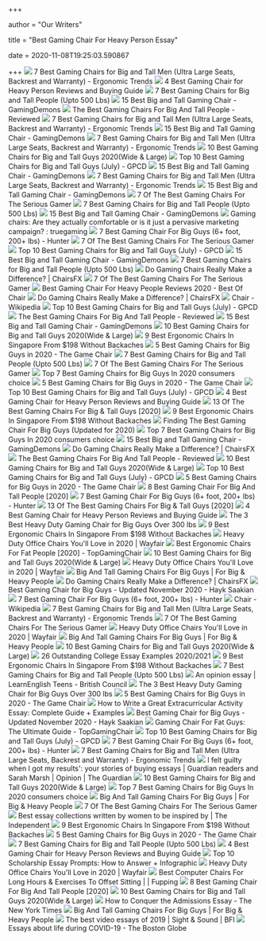 +++
        
author = "Our Writers"
        
title = "Best Gaming Chair For Heavy Person Essay"
        
date = 2020-11-08T19:25:03.590867
        
+++
[ ![](http://ergonomictrends.com/wp-content/uploads/2019/02/best-gaming-chairs-big-tall-men.jpg)](http://ergonomictrends.com/wp-content/uploads/2019/02/best-gaming-chairs-big-tall-men.jpg) 7 Best Gaming Chairs for Big and Tall Men (Ultra Large Seats, Backrest and  Warranty) - Ergonomic Trends
[ ![](https://cloudrunnerstudios.com/wp-content/uploads/4-Best-Gaming-Chair-for-Heavy-Person-Reviews-and-Buying-Guide.jpg)](https://cloudrunnerstudios.com/wp-content/uploads/4-Best-Gaming-Chair-for-Heavy-Person-Reviews-and-Buying-Guide.jpg) 4 Best Gaming Chair for Heavy Person Reviews and Buying Guide
[ ![](https://cdn.shopify.com/s/files/1/1640/2231/files/turntable_2020_OM_pu_stealth_2-min.jpg)](https://cdn.shopify.com/s/files/1/1640/2231/files/turntable_2020_OM_pu_stealth_2-min.jpg) 7 Best Gaming Chairs for Big and Tall People (Upto 500 Lbs)
[ ![](https://gamingdemons.com/wp-content/uploads/2018/04/Ficmax-Ergonomic-High-back-Large-Size-Office-Desk-Chair-Swivel-Black-PC-Gaming-Chair-with-Lumbar-Massage-Support-and-Retractible-Footrest.jpg)](https://gamingdemons.com/wp-content/uploads/2018/04/Ficmax-Ergonomic-High-back-Large-Size-Office-Desk-Chair-Swivel-Black-PC-Gaming-Chair-with-Lumbar-Massage-Support-and-Retractible-Footrest.jpg) 15 Best Big and Tall Gaming Chair - GamingDemons
[ ![](https://images-na.ssl-images-amazon.com/images/I/417PiAiE5bL.jpg)](https://images-na.ssl-images-amazon.com/images/I/417PiAiE5bL.jpg) The Best Gaming Chairs For Big And Tall People - Reviewed
[ ![](http://ergonomictrends.com/wp-content/uploads/2020/05/fantasylab-big-and-tall-gaming-chair-review.jpg)](http://ergonomictrends.com/wp-content/uploads/2020/05/fantasylab-big-and-tall-gaming-chair-review.jpg) 7 Best Gaming Chairs for Big and Tall Men (Ultra Large Seats, Backrest and  Warranty) - Ergonomic Trends
[ ![](https://gamingdemons.com/wp-content/uploads/2019/03/15-Best-Gaming-Chairs-for-Big-Guys-Review-and-Buying-Guide.jpg)](https://gamingdemons.com/wp-content/uploads/2019/03/15-Best-Gaming-Chairs-for-Big-Guys-Review-and-Buying-Guide.jpg) 15 Best Big and Tall Gaming Chair - GamingDemons
[ ![](http://ergonomictrends.com/wp-content/uploads/2020/02/killabee-reclining-gaming-chair-review.jpg)](http://ergonomictrends.com/wp-content/uploads/2020/02/killabee-reclining-gaming-chair-review.jpg) 7 Best Gaming Chairs for Big and Tall Men (Ultra Large Seats, Backrest and  Warranty) - Ergonomic Trends
[ ![](https://www.pcguide.com/wp-content/uploads/2019/05/best-gaming-chair-for-big-guys.jpg)](https://www.pcguide.com/wp-content/uploads/2019/05/best-gaming-chair-for-big-guys.jpg) 10 Best Gaming Chairs for Big and Tall Guys 2020(Wide & Large)
[ ![](https://gamingpcdesks.com/wp-content/uploads/2020/07/Blue-Whale-Big-and-Tall-Gaming-Chair-with-Massage-Lumbar-Support-1-974x1024.jpg)](https://gamingpcdesks.com/wp-content/uploads/2020/07/Blue-Whale-Big-and-Tall-Gaming-Chair-with-Massage-Lumbar-Support-1-974x1024.jpg) Top 10 Best Gaming Chairs for Big and Tall Guys (July) - GPCD
[ ![](https://gamingdemons.com/wp-content/uploads/2018/09/Homall-Gaming-Chair-Racing-Style-High-Back-PU-Leather-Office-Chair-658x1024.jpg)](https://gamingdemons.com/wp-content/uploads/2018/09/Homall-Gaming-Chair-Racing-Style-High-Back-PU-Leather-Office-Chair-658x1024.jpg) 15 Best Big and Tall Gaming Chair - GamingDemons
[ ![](http://ergonomictrends.com/wp-content/uploads/2020/05/anda-seat-kaiser-chair-review-amz.jpg)](http://ergonomictrends.com/wp-content/uploads/2020/05/anda-seat-kaiser-chair-review-amz.jpg) 7 Best Gaming Chairs for Big and Tall Men (Ultra Large Seats, Backrest and  Warranty) - Ergonomic Trends
[ ![](https://gamingdemons.com/wp-content/uploads/2018/11/ELECWISH-VIDEO-GAMING-CHAIR-1024x1024.jpg)](https://gamingdemons.com/wp-content/uploads/2018/11/ELECWISH-VIDEO-GAMING-CHAIR-1024x1024.jpg) 15 Best Big and Tall Gaming Chair - GamingDemons
[ ![](https://specials-images.forbesimg.com/imageserve/5e98ce991d47bc00062f12df/0x800.jpg?cropX1=0&cropX2=342&cropY1=0&cropY2=500)](https://specials-images.forbesimg.com/imageserve/5e98ce991d47bc00062f12df/0x800.jpg?cropX1=0&cropX2=342&cropY1=0&cropY2=500) 7 Of The Best Gaming Chairs For The Serious Gamer
[ ![](https://m.media-amazon.com/images/I/41PK499s2OL.jpg)](https://m.media-amazon.com/images/I/41PK499s2OL.jpg) 7 Best Gaming Chairs for Big and Tall People (Upto 500 Lbs)
[ ![](https://gamingdemons.com/wp-content/uploads/2018/09/KILLABEE-Big-and-Tall-350lb-Massage-Memory-Foam-Gaming-Chair-636x1024.jpg)](https://gamingdemons.com/wp-content/uploads/2018/09/KILLABEE-Big-and-Tall-350lb-Massage-Memory-Foam-Gaming-Chair-636x1024.jpg) 15 Best Big and Tall Gaming Chair - GamingDemons
[ ![](http://i.imgur.com/nBG1RX5.png)](http://i.imgur.com/nBG1RX5.png) Gaming chairs: Are they actually comfortable or is it just a pervasive  marketing campaign? : truegaming
[ ![](https://gamingchairshunter.com/wp-content/uploads/very-tall-guys-sitting-on-autofull-gaming-big-and-tall-gaming-chair.jpg)](https://gamingchairshunter.com/wp-content/uploads/very-tall-guys-sitting-on-autofull-gaming-big-and-tall-gaming-chair.jpg) 7 Best Gaming Chair For Big Guys (6+ foot, 200+ lbs) - Hunter
[ ![](https://thumbor.forbes.com/thumbor/fit-in/1200x0/filters%3Aformat%28jpg%29/https%3A%2F%2Fspecials-images.forbesimg.com%2Fimageserve%2F5e98cd9811164600064006c1%2F0x0.jpg)](https://thumbor.forbes.com/thumbor/fit-in/1200x0/filters%3Aformat%28jpg%29/https%3A%2F%2Fspecials-images.forbesimg.com%2Fimageserve%2F5e98cd9811164600064006c1%2F0x0.jpg) 7 Of The Best Gaming Chairs For The Serious Gamer
[ ![](https://gamingpcdesks.com/wp-content/uploads/2020/07/Featured-Image-1.jpg)](https://gamingpcdesks.com/wp-content/uploads/2020/07/Featured-Image-1.jpg) Top 10 Best Gaming Chairs for Big and Tall Guys (July) - GPCD
[ ![](https://gamingdemons.com/wp-content/uploads/2018/04/Andaseat-Big-and-Tall-Gaming-Chair-High-Back-Computer-Office-Chair-Large-Size-Swivel-Rocker-Tilt-E-sports-Racing-Chair-Backrest-and-Seat-Height.jpg)](https://gamingdemons.com/wp-content/uploads/2018/04/Andaseat-Big-and-Tall-Gaming-Chair-High-Back-Computer-Office-Chair-Large-Size-Swivel-Rocker-Tilt-E-sports-Racing-Chair-Backrest-and-Seat-Height.jpg) 15 Best Big and Tall Gaming Chair - GamingDemons
[ ![](https://ws-na.amazon-adsystem.com/widgets/q?_encoding=UTF8&ASIN=B01AOUPSD4&Format=_SL250_&ID=AsinImage&MarketPlace=US&ServiceVersion=20070822&WS=1&tag=fadingred-20&language=en_US)](https://ws-na.amazon-adsystem.com/widgets/q?_encoding=UTF8&ASIN=B01AOUPSD4&Format=_SL250_&ID=AsinImage&MarketPlace=US&ServiceVersion=20070822&WS=1&tag=fadingred-20&language=en_US) 7 Best Gaming Chairs for Big and Tall People (Upto 500 Lbs)
[ ![](https://chairsfx.com/wp-content/uploads/2019/03/back-pain-office-chair.jpg)](https://chairsfx.com/wp-content/uploads/2019/03/back-pain-office-chair.jpg) Do Gaming Chairs Really Make a Difference? | ChairsFX
[ ![](https://thumbor.forbes.com/thumbor/711x533/https://specials-images.forbesimg.com/imageserve/5e98cf2711164600064006cd/960x0.jpg?fit=scale)](https://thumbor.forbes.com/thumbor/711x533/https://specials-images.forbesimg.com/imageserve/5e98cf2711164600064006cd/960x0.jpg?fit=scale) 7 Of The Best Gaming Chairs For The Serious Gamer
[ ![](https://bestofchair.com/wp-content/uploads/2020/06/green-wooden-chair-on-white-surface-963486-scaled.jpg)](https://bestofchair.com/wp-content/uploads/2020/06/green-wooden-chair-on-white-surface-963486-scaled.jpg) Best Gaming Chair For Heavy People Reviews 2020 - Best Of Chair
[ ![](https://chairsfx.com/wp-content/uploads/2019/05/good-vs-bad-posture-gaming-chair.jpg)](https://chairsfx.com/wp-content/uploads/2019/05/good-vs-bad-posture-gaming-chair.jpg) Do Gaming Chairs Really Make a Difference? | ChairsFX
[ ![](https://upload.wikimedia.org/wikipedia/commons/c/c6/Set_of_fourteen_side_chairs_MET_DP110780.jpg)](https://upload.wikimedia.org/wikipedia/commons/c/c6/Set_of_fourteen_side_chairs_MET_DP110780.jpg) Chair - Wikipedia
[ ![](https://gamingpcdesks.com/wp-content/uploads/2020/07/FANTASYLAB-Big-and-Tall-440lb-Gaming-Chair-1003x1024.jpg)](https://gamingpcdesks.com/wp-content/uploads/2020/07/FANTASYLAB-Big-and-Tall-440lb-Gaming-Chair-1003x1024.jpg) Top 10 Best Gaming Chairs for Big and Tall Guys (July) - GPCD
[ ![](https://topgamingchair.com/wp-content/uploads/2018/09/Big-and-tall-guy-Thumbnails.jpg)](https://topgamingchair.com/wp-content/uploads/2018/09/Big-and-tall-guy-Thumbnails.jpg) The Best Gaming Chairs For Big And Tall People - Reviewed
[ ![](https://gamingdemons.com/wp-content/uploads/2018/04/Anda-Seat-Viper-Series-Executive-PVC-Leather-Gaming-ChairLarge-Size-High-back-Recliner-Office-Racing-Chair.jpg)](https://gamingdemons.com/wp-content/uploads/2018/04/Anda-Seat-Viper-Series-Executive-PVC-Leather-Gaming-ChairLarge-Size-High-back-Recliner-Office-Racing-Chair.jpg) 15 Best Big and Tall Gaming Chair - GamingDemons
[ ![](https://www.pcguide.com/wp-content/uploads/2019/05/amazonbasic-big-tall-excutive-gaming-chair.jpg)](https://www.pcguide.com/wp-content/uploads/2019/05/amazonbasic-big-tall-excutive-gaming-chair.jpg) 10 Best Gaming Chairs for Big and Tall Guys 2020(Wide & Large)
[ ![](https://thesmartlocal.com/wp-content/uploads/2020/06/ergonomic-chair-9.png)](https://thesmartlocal.com/wp-content/uploads/2020/06/ergonomic-chair-9.png) 9 Best Ergonomic Chairs In Singapore From $198 Without Backaches
[ ![](https://m.media-amazon.com/images/I/41HFAReaSDL.jpg)](https://m.media-amazon.com/images/I/41HFAReaSDL.jpg) 5 Best Gaming Chairs for Big Guys in 2020 - The Game Chair
[ ![](https://ws-na.amazon-adsystem.com/widgets/q?_encoding=UTF8&ASIN=B07R4LLQDD&Format=_SL250_&ID=AsinImage&MarketPlace=US&ServiceVersion=20070822&WS=1&tag=fadingred-20&language=en_US)](https://ws-na.amazon-adsystem.com/widgets/q?_encoding=UTF8&ASIN=B07R4LLQDD&Format=_SL250_&ID=AsinImage&MarketPlace=US&ServiceVersion=20070822&WS=1&tag=fadingred-20&language=en_US) 7 Best Gaming Chairs for Big and Tall People (Upto 500 Lbs)
[ ![](https://specials-images.forbesimg.com/imageserve/5e98cec8b788670006997c02/960x0.jpg?cropX1=0&cropX2=500&cropY1=0&cropY2=500)](https://specials-images.forbesimg.com/imageserve/5e98cec8b788670006997c02/960x0.jpg?cropX1=0&cropX2=500&cropY1=0&cropY2=500) 7 Of The Best Gaming Chairs For The Serious Gamer
[ ![](https://furniturescollection.com/wp-content/uploads/2019/04/Best-Gaming-Chairs-For-Big-Guys.jpg)](https://furniturescollection.com/wp-content/uploads/2019/04/Best-Gaming-Chairs-For-Big-Guys.jpg) Top 7 Best Gaming Chairs for Big Guys In 2020 consumers choice
[ ![](https://m.media-amazon.com/images/I/4107cX36ywL.jpg)](https://m.media-amazon.com/images/I/4107cX36ywL.jpg) 5 Best Gaming Chairs for Big Guys in 2020 - The Game Chair
[ ![](https://gamingpcdesks.com/wp-content/uploads/2020/07/FANTASYLAB-Big-Tall-400lb-Massage-Memory-Foam-Reclining-Gaming-Chair-1017x1024.jpg)](https://gamingpcdesks.com/wp-content/uploads/2020/07/FANTASYLAB-Big-Tall-400lb-Massage-Memory-Foam-Reclining-Gaming-Chair-1017x1024.jpg) Top 10 Best Gaming Chairs for Big and Tall Guys (July) - GPCD
[ ![](https://cloudrunnerstudios.com/wp-content/uploads/4-Best-Gaming-Chair-for-Short-Person-Reviews-and-Buying-Guide-600x337.jpg)](https://cloudrunnerstudios.com/wp-content/uploads/4-Best-Gaming-Chair-for-Short-Person-Reviews-and-Buying-Guide-600x337.jpg) 4 Best Gaming Chair for Heavy Person Reviews and Buying Guide
[ ![](https://www.toolsofmen.com/wp-content/uploads/2017/06/best-gaming-chairs-for-big-and-tall-guys.jpg)](https://www.toolsofmen.com/wp-content/uploads/2017/06/best-gaming-chairs-for-big-and-tall-guys.jpg) 13 Of The Best Gaming Chairs For Big & Tall Guys [2020]
[ ![](https://thesmartlocal.com/wp-content/uploads/2020/06/ergonomic-chair-11-1200x720.jpg)](https://thesmartlocal.com/wp-content/uploads/2020/06/ergonomic-chair-11-1200x720.jpg) 9 Best Ergonomic Chairs In Singapore From $198 Without Backaches
[ ![](https://www.wepc.com/wp-content/uploads/2019/03/DSC03134.jpg)](https://www.wepc.com/wp-content/uploads/2019/03/DSC03134.jpg) Finding The Best Gaming Chair For Big Guys (Updated for 2020)
[ ![](https://furniturescollection.com/wp-content/uploads/2019/04/The-Best-Gaming-Chairs-For-Big-Guys.jpg)](https://furniturescollection.com/wp-content/uploads/2019/04/The-Best-Gaming-Chairs-For-Big-Guys.jpg) Top 7 Best Gaming Chairs for Big Guys In 2020 consumers choice
[ ![](https://gamingdemons.com/wp-content/uploads/2018/04/HAPPYGAME-Racing-Style-Gaming-Chair-Adjustable-Tilt-Swivel-and-2-D-Arms-Ergonomic-High-back-Leather-Executive-Computer-Office-Chair-with-Lumbar-Support.jpg)](https://gamingdemons.com/wp-content/uploads/2018/04/HAPPYGAME-Racing-Style-Gaming-Chair-Adjustable-Tilt-Swivel-and-2-D-Arms-Ergonomic-High-back-Leather-Executive-Computer-Office-Chair-with-Lumbar-Support.jpg) 15 Best Big and Tall Gaming Chair - GamingDemons
[ ![](https://chairsfx.com/wp-content/uploads/2019/02/gaming-chair-posture-support.jpg)](https://chairsfx.com/wp-content/uploads/2019/02/gaming-chair-posture-support.jpg) Do Gaming Chairs Really Make a Difference? | ChairsFX
[ ![](https://topgamingchair.com/wp-content/uploads/2018/09/turntable_2020_TTXL_pu_stealth_1-min-661x1024.jpg)](https://topgamingchair.com/wp-content/uploads/2018/09/turntable_2020_TTXL_pu_stealth_1-min-661x1024.jpg) The Best Gaming Chairs For Big And Tall People - Reviewed
[ ![](https://www.pcguide.com/wp-content/uploads/2019/05/KILLABEE-Big-and-Tall-High-Back-Massage-Gaming-Chair.jpg)](https://www.pcguide.com/wp-content/uploads/2019/05/KILLABEE-Big-and-Tall-High-Back-Massage-Gaming-Chair.jpg) 10 Best Gaming Chairs for Big and Tall Guys 2020(Wide & Large)
[ ![](https://gamingpcdesks.com/wp-content/uploads/2020/07/VON-RACER-Big-and-Tall-400lb-Memory-Foam-Gaming-Chair-1024x1009.jpg)](https://gamingpcdesks.com/wp-content/uploads/2020/07/VON-RACER-Big-and-Tall-400lb-Memory-Foam-Gaming-Chair-1024x1009.jpg) Top 10 Best Gaming Chairs for Big and Tall Guys (July) - GPCD
[ ![](https://m.media-amazon.com/images/I/41jultvqVgL.jpg)](https://m.media-amazon.com/images/I/41jultvqVgL.jpg) 5 Best Gaming Chairs for Big Guys in 2020 - The Game Chair
[ ![](https://m.media-amazon.com/images/I/41+J620MWIL.jpg)](https://m.media-amazon.com/images/I/41+J620MWIL.jpg) 8 Best Gaming Chair For Big And Tall People [2020]
[ ![](https://gamingchairshunter.com/wp-content/uploads/autofull-slam-dunk-gaming-chair-for-big-guys-even-basketball-players.jpg)](https://gamingchairshunter.com/wp-content/uploads/autofull-slam-dunk-gaming-chair-for-big-guys-even-basketball-players.jpg) 7 Best Gaming Chair For Big Guys (6+ foot, 200+ lbs) - Hunter
[ ![](https://www.toolsofmen.com/wp-content/uploads/2020/04/Aeron-Task-Chair.jpg)](https://www.toolsofmen.com/wp-content/uploads/2020/04/Aeron-Task-Chair.jpg) 13 Of The Best Gaming Chairs For Big & Tall Guys [2020]
[ ![](https://cloudrunnerstudios.com/wp-content/uploads/4-Best-Gaming-Chair-for-Heavy-Person-Reviews-and-Buying-Guide-600x337.jpg)](https://cloudrunnerstudios.com/wp-content/uploads/4-Best-Gaming-Chair-for-Heavy-Person-Reviews-and-Buying-Guide-600x337.jpg) 4 Best Gaming Chair for Heavy Person Reviews and Buying Guide
[ ![](https://images-na.ssl-images-amazon.com/images/I/41eMc79%2BpUL.jpg)](https://images-na.ssl-images-amazon.com/images/I/41eMc79%2BpUL.jpg) The 3 Best Heavy Duty Gaming Chair for Big Guys Over 300 lbs
[ ![](https://thesmartlocal.com/wp-content/uploads/2020/09/ergonomic-chairs-singapore-2.jpg)](https://thesmartlocal.com/wp-content/uploads/2020/09/ergonomic-chairs-singapore-2.jpg) 9 Best Ergonomic Chairs In Singapore From $198 Without Backaches
[ ![](https://secure.img1-fg.wfcdn.com/im/62579090/resize-h240-w240%5Ecompr-r85/4513/45136950/default_name.jpg)](https://secure.img1-fg.wfcdn.com/im/62579090/resize-h240-w240%5Ecompr-r85/4513/45136950/default_name.jpg) Heavy Duty Office Chairs You'll Love in 2020 | Wayfair
[ ![](https://topgamingchair.com/wp-content/uploads/2019/02/Ergonomic-Chair-for-Fat-People-thumbnails.png)](https://topgamingchair.com/wp-content/uploads/2019/02/Ergonomic-Chair-for-Fat-People-thumbnails.png) Best Ergonomic Chairs For Fat People [2020] - TopGamingChair
[ ![](https://nitrocdn.com/GgcvDclOgOFrMPDAxuwUmHHZlgKuQsxq/assets/static/optimized/rev-a01a3a6/wp-content/uploads/2019/05/DXRacer-Tank-Series-DOH-Big-and-Tall-Gaming-Chair.jpg)](https://nitrocdn.com/GgcvDclOgOFrMPDAxuwUmHHZlgKuQsxq/assets/static/optimized/rev-a01a3a6/wp-content/uploads/2019/05/DXRacer-Tank-Series-DOH-Big-and-Tall-Gaming-Chair.jpg) 10 Best Gaming Chairs for Big and Tall Guys 2020(Wide & Large)
[ ![](https://secure.img1-fg.wfcdn.com/im/06115141/resize-h600-w600%5Ecompr-r85/6189/61890817/Office+Chairs.jpg)](https://secure.img1-fg.wfcdn.com/im/06115141/resize-h600-w600%5Ecompr-r85/6189/61890817/Office+Chairs.jpg) Heavy Duty Office Chairs You'll Love in 2020 | Wayfair
[ ![](https://images-na.ssl-images-amazon.com/images/I/71FIZJUJVnL._SL1500_.jpg)](https://images-na.ssl-images-amazon.com/images/I/71FIZJUJVnL._SL1500_.jpg) Big And Tall Gaming Chairs For Big Guys | For Big & Heavy People
[ ![](https://chairsfx.com/wp-content/uploads/2019/12/main-gaming-chair-features.jpg)](https://chairsfx.com/wp-content/uploads/2019/12/main-gaming-chair-features.jpg) Do Gaming Chairs Really Make a Difference? | ChairsFX
[ ![](https://www.hayksaakian.com/wp-content/uploads/2020/03/RESPAWN-400-Big-and-Tall-Racing-Style-Gaming-Chair-300x300.jpg)](https://www.hayksaakian.com/wp-content/uploads/2020/03/RESPAWN-400-Big-and-Tall-Racing-Style-Gaming-Chair-300x300.jpg) Best Gaming Chair for Big Guys - Updated November 2020 - Hayk Saakian
[ ![](https://gamingchairshunter.com/wp-content/uploads/gtracing-big-and-tall-luxury-series-gaming-chair-for-fat-guys.jpg)](https://gamingchairshunter.com/wp-content/uploads/gtracing-big-and-tall-luxury-series-gaming-chair-for-fat-guys.jpg) 7 Best Gaming Chair For Big Guys (6+ foot, 200+ lbs) - Hunter
[ ![](https://upload.wikimedia.org/wikipedia/commons/thumb/0/0a/SalisChair.jpg/170px-SalisChair.jpg)](https://upload.wikimedia.org/wikipedia/commons/thumb/0/0a/SalisChair.jpg/170px-SalisChair.jpg) Chair - Wikipedia
[ ![](http://ergonomictrends.com/wp-content/uploads/2019/02/Homall-Gaming-Recliner-Chair-review.jpg)](http://ergonomictrends.com/wp-content/uploads/2019/02/Homall-Gaming-Recliner-Chair-review.jpg) 7 Best Gaming Chairs for Big and Tall Men (Ultra Large Seats, Backrest and  Warranty) - Ergonomic Trends
[ ![](https://specials-images.forbesimg.com/imageserve/5e98cdd2f45f0500075eb18c/960x0.jpg?cropX1=0&cropX2=500&cropY1=0&cropY2=500)](https://specials-images.forbesimg.com/imageserve/5e98cdd2f45f0500075eb18c/960x0.jpg?cropX1=0&cropX2=500&cropY1=0&cropY2=500) 7 Of The Best Gaming Chairs For The Serious Gamer
[ ![](https://secure.img1-fg.wfcdn.com/im/22884169/compr-r85/6188/61889292/default.jpg)](https://secure.img1-fg.wfcdn.com/im/22884169/compr-r85/6188/61889292/default.jpg) Heavy Duty Office Chairs You'll Love in 2020 | Wayfair
[ ![](https://forbigandheavypeople.com/wp-content/uploads/2016/03/Plus-Size-Gaming-Chairs-For-Big-Men.jpg)](https://forbigandheavypeople.com/wp-content/uploads/2016/03/Plus-Size-Gaming-Chairs-For-Big-Men.jpg) Big And Tall Gaming Chairs For Big Guys | For Big & Heavy People
[ ![](https://www.pcguide.com/wp-content/uploads/2019/05/Galaxy-XL-Big-and-Tall-Gaming-Chair.jpg)](https://www.pcguide.com/wp-content/uploads/2019/05/Galaxy-XL-Big-and-Tall-Gaming-Chair.jpg) 10 Best Gaming Chairs for Big and Tall Guys 2020(Wide & Large)
[ ![](http://static1.squarespace.com/static/527cc9ffe4b06105448def23/t/5f11e24551c32c0a99882caa/1595007582794/26+Outstanding+College+Essay+Examples+2020%2F2021?format=1500w)](http://static1.squarespace.com/static/527cc9ffe4b06105448def23/t/5f11e24551c32c0a99882caa/1595007582794/26+Outstanding+College+Essay+Examples+2020%2F2021?format=1500w) 26 Outstanding College Essay Examples 2020/2021
[ ![](https://thesmartlocal.com/wp-content/uploads/2020/06/ergonomic-chair-12.png)](https://thesmartlocal.com/wp-content/uploads/2020/06/ergonomic-chair-12.png) 9 Best Ergonomic Chairs In Singapore From $198 Without Backaches
[ ![](https://ws-na.amazon-adsystem.com/widgets/q?_encoding=UTF8&ASIN=B079LWJRND&Format=_SL250_&ID=AsinImage&MarketPlace=US&ServiceVersion=20070822&WS=1&tag=fadingred-20&language=en_US)](https://ws-na.amazon-adsystem.com/widgets/q?_encoding=UTF8&ASIN=B079LWJRND&Format=_SL250_&ID=AsinImage&MarketPlace=US&ServiceVersion=20070822&WS=1&tag=fadingred-20&language=en_US) 7 Best Gaming Chairs for Big and Tall People (Upto 500 Lbs)
[ ![](https://learnenglishteens.britishcouncil.org/sites/teens/files/null/opinion_essay_4.jpg)](https://learnenglishteens.britishcouncil.org/sites/teens/files/null/opinion_essay_4.jpg) An opinion essay | LearnEnglish Teens - British Council
[ ![](https://images-na.ssl-images-amazon.com/images/I/51cAYC60ygL.jpg)](https://images-na.ssl-images-amazon.com/images/I/51cAYC60ygL.jpg) The 3 Best Heavy Duty Gaming Chair for Big Guys Over 300 lbs
[ ![](https://m.media-amazon.com/images/I/41aHd0urRzL.jpg)](https://m.media-amazon.com/images/I/41aHd0urRzL.jpg) 5 Best Gaming Chairs for Big Guys in 2020 - The Game Chair
[ ![](http://static1.squarespace.com/static/527cc9ffe4b06105448def23/t/5dd6f3f93ce4261ee21cc4ad/1575409872397/Blog+Post+Templates+%28square%29+%2820%29.jpg?format=1500w)](http://static1.squarespace.com/static/527cc9ffe4b06105448def23/t/5dd6f3f93ce4261ee21cc4ad/1575409872397/Blog+Post+Templates+%28square%29+%2820%29.jpg?format=1500w) How to Write a Great Extracurricular Activity Essay: Complete Guide +  Examples
[ ![](https://www.hayksaakian.com/wp-content/uploads/2019/12/Best-Gaming-Chair-for-Big-Guys.jpg)](https://www.hayksaakian.com/wp-content/uploads/2019/12/Best-Gaming-Chair-for-Big-Guys.jpg) Best Gaming Chair for Big Guys - Updated November 2020 - Hayk Saakian
[ ![](https://topgamingchair.com/wp-content/uploads/2019/01/DXRacer-Sentinel.jpg)](https://topgamingchair.com/wp-content/uploads/2019/01/DXRacer-Sentinel.jpg) Gaming Chair For Fat Guys: The Ultimate Guide - TopGamingChair
[ ![](https://gamingpcdesks.com/wp-content/uploads/2020/07/RESPAWN-%E2%80%93-400-Lbs-Big-and-Tall-Racing-Style-Gaming-Chair-647x1024.jpg)](https://gamingpcdesks.com/wp-content/uploads/2020/07/RESPAWN-%E2%80%93-400-Lbs-Big-and-Tall-Racing-Style-Gaming-Chair-647x1024.jpg) Top 10 Best Gaming Chairs for Big and Tall Guys (July) - GPCD
[ ![](https://gamingchairshunter.com/wp-content/uploads/big-nokaxus-chair-for-bigger-people-and-fat-guys.jpg)](https://gamingchairshunter.com/wp-content/uploads/big-nokaxus-chair-for-bigger-people-and-fat-guys.jpg) 7 Best Gaming Chair For Big Guys (6+ foot, 200+ lbs) - Hunter
[ ![](http://ergonomictrends.com/wp-content/uploads/2019/02/AKRacing-Masters-Max-Gaming-Chair-review.jpg)](http://ergonomictrends.com/wp-content/uploads/2019/02/AKRacing-Masters-Max-Gaming-Chair-review.jpg) 7 Best Gaming Chairs for Big and Tall Men (Ultra Large Seats, Backrest and  Warranty) - Ergonomic Trends
[ ![](https://i.guim.co.uk/img/media/4646fd977df9ba349d8e32ad9dca82ffad518c01/0_22_4200_2520/master/4200.jpg?width=1200&height=1200&quality=85&auto=format&fit=crop&s=e12ac554c46a85ebc39b3c8221feb604)](https://i.guim.co.uk/img/media/4646fd977df9ba349d8e32ad9dca82ffad518c01/0_22_4200_2520/master/4200.jpg?width=1200&height=1200&quality=85&auto=format&fit=crop&s=e12ac554c46a85ebc39b3c8221feb604) I felt guilty when I got my results': your stories of buying essays |  Guardian readers and Sarah Marsh | Opinion | The Guardian
[ ![](https://nitrocdn.com/GgcvDclOgOFrMPDAxuwUmHHZlgKuQsxq/assets/static/source/rev-a01a3a6/wp-content/uploads/2019/05/galaxy-xl-big-and-tall-gaming-chair.jpg)](https://nitrocdn.com/GgcvDclOgOFrMPDAxuwUmHHZlgKuQsxq/assets/static/source/rev-a01a3a6/wp-content/uploads/2019/05/galaxy-xl-big-and-tall-gaming-chair.jpg) 10 Best Gaming Chairs for Big and Tall Guys 2020(Wide & Large)
[ ![](https://m.media-amazon.com/images/I/411gT5VVyZL._SL160_.jpg)](https://m.media-amazon.com/images/I/411gT5VVyZL._SL160_.jpg) Top 7 Best Gaming Chairs for Big Guys In 2020 consumers choice
[ ![](https://ws-na.amazon-adsystem.com/widgets/q?_encoding=UTF8&ASIN=B07JYP69VF&Format=_SL250_&ID=AsinImage&MarketPlace=US&ServiceVersion=20070822&WS=1&tag=fobianhepe-20&language=en_US)](https://ws-na.amazon-adsystem.com/widgets/q?_encoding=UTF8&ASIN=B07JYP69VF&Format=_SL250_&ID=AsinImage&MarketPlace=US&ServiceVersion=20070822&WS=1&tag=fobianhepe-20&language=en_US) Big And Tall Gaming Chairs For Big Guys | For Big & Heavy People
[ ![](https://thumbor.forbes.com/thumbor/trim/0x0:500x500/fit-in/500x500/smart/https://specials-images.forbesimg.com/imageserve/5e98cdd2f45f0500075eb18c/0x0.jpg)](https://thumbor.forbes.com/thumbor/trim/0x0:500x500/fit-in/500x500/smart/https://specials-images.forbesimg.com/imageserve/5e98cdd2f45f0500075eb18c/0x0.jpg) 7 Of The Best Gaming Chairs For The Serious Gamer
[ ![](https://static.independent.co.uk/s3fs-public/thumbnails/image/2020/02/28/12/essay-collections-by-women-indybest.jpg)](https://static.independent.co.uk/s3fs-public/thumbnails/image/2020/02/28/12/essay-collections-by-women-indybest.jpg) Best essay collections written by women to be inspired by | The Independent
[ ![](https://thesmartlocal.com/wp-content/uploads/2020/09/ergonomic-chairs-singapore-1.jpg)](https://thesmartlocal.com/wp-content/uploads/2020/09/ergonomic-chairs-singapore-1.jpg) 9 Best Ergonomic Chairs In Singapore From $198 Without Backaches
[ ![](https://878837.smushcdn.com/1999004/wp-content/uploads/2019/11/bigstock-Computer-Chair-Gaming-The-Pr-291721177.jpg?lossy=1&strip=1&webp=1)](https://878837.smushcdn.com/1999004/wp-content/uploads/2019/11/bigstock-Computer-Chair-Gaming-The-Pr-291721177.jpg?lossy=1&strip=1&webp=1) 5 Best Gaming Chairs for Big Guys in 2020 - The Game Chair
[ ![](https://ws-na.amazon-adsystem.com/widgets/q?_encoding=UTF8&ASIN=B07C7862F8&Format=_SL250_&ID=AsinImage&MarketPlace=US&ServiceVersion=20070822&WS=1&tag=fadingred-20&language=en_US)](https://ws-na.amazon-adsystem.com/widgets/q?_encoding=UTF8&ASIN=B07C7862F8&Format=_SL250_&ID=AsinImage&MarketPlace=US&ServiceVersion=20070822&WS=1&tag=fadingred-20&language=en_US) 7 Best Gaming Chairs for Big and Tall People (Upto 500 Lbs)
[ ![](https://cloudrunnerstudios.com/wp-content/uploads/Best-Gaming-Chair-under-300-Reviews-and-Buying-Guide-2020-600x337.jpg)](https://cloudrunnerstudios.com/wp-content/uploads/Best-Gaming-Chair-under-300-Reviews-and-Buying-Guide-2020-600x337.jpg) 4 Best Gaming Chair for Heavy Person Reviews and Buying Guide
[ ![](https://www.goingmerry.com/wp-content/uploads/2020/04/Top-Scholarship-Essay-Prompts.jpg)](https://www.goingmerry.com/wp-content/uploads/2020/04/Top-Scholarship-Essay-Prompts.jpg) Top 10 Scholarship Essay Prompts: How to Answer + Infographic
[ ![](https://secure.img1-fg.wfcdn.com/im/73110180/compr-r85/4294/42948001/default.jpg)](https://secure.img1-fg.wfcdn.com/im/73110180/compr-r85/4294/42948001/default.jpg) Heavy Duty Office Chairs You'll Love in 2020 | Wayfair
[ ![](https://fupping.com/wp-content/uploads/2019/01/dane-deaner-272368-unsplash-1-e1547752265999.jpg)](https://fupping.com/wp-content/uploads/2019/01/dane-deaner-272368-unsplash-1-e1547752265999.jpg) Best Computer Chairs For Long Hours & Exercises To Offset Sitting | |  Fupping
[ ![](https://m.media-amazon.com/images/I/51OuxFg3PjL.jpg)](https://m.media-amazon.com/images/I/51OuxFg3PjL.jpg) 8 Best Gaming Chair For Big And Tall People [2020]
[ ![](https://www.pcguide.com/wp-content/uploads/2019/05/Secretlab-Titan.jpg)](https://www.pcguide.com/wp-content/uploads/2019/05/Secretlab-Titan.jpg) 10 Best Gaming Chairs for Big and Tall Guys 2020(Wide & Large)
[ ![](https://static01.nyt.com/images/2017/08/06/education/06ESSAY/06ESSAY-superJumbo.jpg)](https://static01.nyt.com/images/2017/08/06/education/06ESSAY/06ESSAY-superJumbo.jpg) How to Conquer the Admissions Essay - The New York Times
[ ![](https://images-na.ssl-images-amazon.com/images/I/71SYiJYM4LL._AC_SL1500_.jpg)](https://images-na.ssl-images-amazon.com/images/I/71SYiJYM4LL._AC_SL1500_.jpg) Big And Tall Gaming Chairs For Big Guys | For Big & Heavy People
[ ![](https://www2.bfi.org.uk/sites/bfi.org.uk/files/fb-images/best-video-essays-2019-poll-poster-frame-001_1200x628.jpg)](https://www2.bfi.org.uk/sites/bfi.org.uk/files/fb-images/best-video-essays-2019-poll-poster-frame-001_1200x628.jpg) The best video essays of 2019 | Sight & Sound | BFI
[ ![](https://bostonglobe-prod.cdn.arcpublishing.com/resizer/68m2r4sCANiQgk3L76emfZSkC9M=/506x0/cloudfront-us-east-1.images.arcpublishing.com/bostonglobe/SFWX3JXMUVHFZCW6M3ZTZJ3YFE.jpg)](https://bostonglobe-prod.cdn.arcpublishing.com/resizer/68m2r4sCANiQgk3L76emfZSkC9M=/506x0/cloudfront-us-east-1.images.arcpublishing.com/bostonglobe/SFWX3JXMUVHFZCW6M3ZTZJ3YFE.jpg) Essays about life during COVID-19 - The Boston Globe
